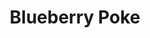 ---
abv: 4.7%
alt:
availability: Keg
bitterness: 
description: Our traditional Berliner Weisse aged on local NC Blueberries. We utilize a no boil process and age the beer in barrels for 3-6 months.
gravity: 
hops: 
ibu: N/A
img: blueberry-poke.jpg
layout: beer
malt: 
modal-id: blueberry-poke
title: Blueberry Poke
on-tap: nope
sourness: 
style: Berliner Weisse
---